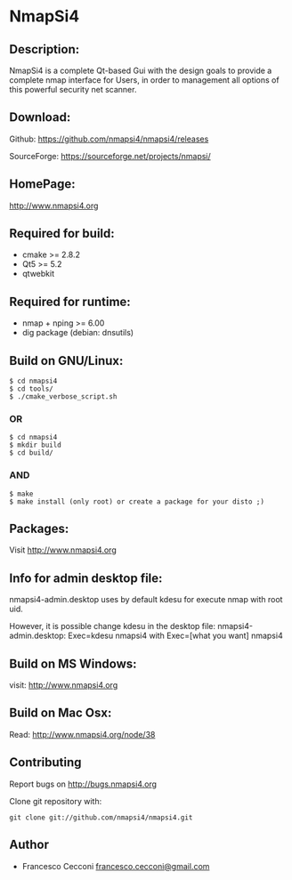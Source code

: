 # NmapSi4

## Description:

NmapSi4 is a complete Qt-based Gui with the design goals to provide a complete nmap 
interface for Users, in order to management all options of this powerful 
security net scanner.

## Download:

Github: <https://github.com/nmapsi4/nmapsi4/releases>

SourceForge: <https://sourceforge.net/projects/nmapsi/>

## HomePage:

<http://www.nmapsi4.org>

## Required for build:

* cmake >= 2.8.2
* Qt5 >= 5.2
* qtwebkit

## Required for runtime:

* nmap + nping >= 6.00
* dig package (debian: dnsutils)

## Build on GNU/Linux:

    $ cd nmapsi4
    $ cd tools/
    $ ./cmake_verbose_script.sh

### OR

    $ cd nmapsi4
    $ mkdir build
    $ cd build/

### AND 

    $ make
    $ make install (only root) or create a package for your disto ;)

## Packages:

Visit <http://www.nmapsi4.org>

## Info for admin desktop file:

nmapsi4-admin.desktop uses by default kdesu for execute nmap with root uid. 

However, it is possible change kdesu in the desktop file:
nmapsi4-admin.desktop: Exec=kdesu nmapsi4 with Exec=[what you want] nmapsi4

## Build on MS Windows:

visit: <http://www.nmapsi4.org>

## Build on Mac Osx:

Read: <http://www.nmapsi4.org/node/38>

## Contributing

Report bugs on <http://bugs.nmapsi4.org>

Clone git repository with:

    git clone git://github.com/nmapsi4/nmapsi4.git

## Author

- Francesco Cecconi <francesco.cecconi@gmail.com>
